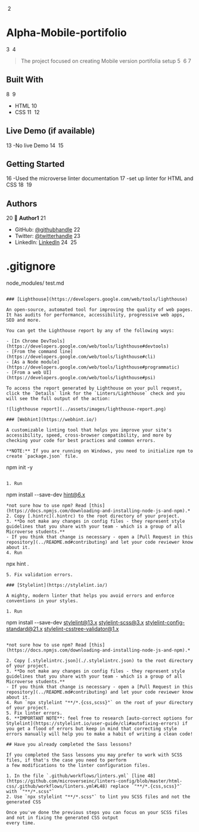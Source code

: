 
​
2
# Alpha-Mobile-portifolio
3
​
4
> The project focused on creating Mobile version portifolia setup
5
​
6
​
7
## Built With
8
​
9
- HTML
10
- CSS
11
​
12
## Live Demo (if available)
13
-No live Demo
14
​
15
## Getting Started
16
-Used the microverse linter documentation
17
-set up linter for HTML and CSS
18
​
19
## Authors
20
👤 **Author1**
21
- GitHub: [@githubhandle](https://github.com/AlphaNtihinduka)
22
- Twitter: [@twitterhandle](https://twitter.com/AlphaNtihinduka)
23
- LinkedIn: [LinkedIn](https://www.linkedin.com/in/ntihinduka-alpha-81bb7b22a/)
24
​
25
 

# .gitignore
node_modules/
test.md
```

### [Lighthouse](https://developers.google.com/web/tools/lighthouse)

An open-source, automated tool for improving the quality of web pages. It has audits for performance, accessibility, progressive web apps, SEO and more.

You can get the Lighthouse report by any of the following ways:

- [In Chrome DevTools](https://developers.google.com/web/tools/lighthouse#devtools)
- [From the command line](https://developers.google.com/web/tools/lighthouse#cli)
- [As a Node module](https://developers.google.com/web/tools/lighthouse#programmatic)
- [From a web UI](https://developers.google.com/web/tools/lighthouse#psi)

To access the report generated by Lighthouse on your pull request, click the `Details` link for the `Linters/Lighthouse` check and you will see the full output of the action:

![lighthouse report](../assets/images/lighthouse-report.png)

### [Webhint](https://webhint.io/)

A customizable linting tool that helps you improve your site's accessibility, speed, cross-browser compatibility, and more by checking your code for best practices and common errors.

**NOTE:** If you are running on Windows, you need to initialize npm to create `package.json` file. 
   ```
   npm init -y
   ```

1. Run
   ```
   npm install --save-dev hint@6.x
   ```
   *not sure how to use npm? Read [this](https://docs.npmjs.com/downloading-and-installing-node-js-and-npm).*
2. Copy [.hintrc](.hintrc) to the root directory of your project.
3. **Do not make any changes in config files - they represent style guidelines that you share with your team - which is a group of all Microverse students.**
   - If you think that change is necessary - open a [Pull Request in this repository](../README.md#contributing) and let your code reviewer know about it.
4. Run
   ```
   npx hint .
   ```
5. Fix validation errors.

### [Stylelint](https://stylelint.io/)

A mighty, modern linter that helps you avoid errors and enforce conventions in your styles.

1. Run

   ```
   npm install --save-dev stylelint@13.x stylelint-scss@3.x stylelint-config-standard@21.x stylelint-csstree-validator@1.x
   ```

   *not sure how to use npm? Read [this](https://docs.npmjs.com/downloading-and-installing-node-js-and-npm).*

2. Copy [.stylelintrc.json](./.stylelintrc.json) to the root directory of your project.
3. **Do not make any changes in config files - they represent style guidelines that you share with your team - which is a group of all Microverse students.**
   - If you think that change is necessary - open a [Pull Request in this repository](../README.md#contributing) and let your code reviewer know about it.
4. Run `npx stylelint "**/*.{css,scss}"` on the root of your directory of your project.
5. Fix linter errors.
6. **IMPORTANT NOTE**: feel free to research [auto-correct options for Stylelint](https://stylelint.io/user-guide/cli#autofixing-errors) if you get a flood of errors but keep in mind that correcting style errors manually will help you to make a habit of writing a clean code!

## Have you already completed the Sass lessons?

If you completed the Sass lessons you may prefer to work with SCSS files, if that's the case you need to perform
a few modifications to the linter configuration files.

1. In the file `.github/workflows/linters.yml` [line 48](https://github.com/microverseinc/linters-config/blob/master/html-css/.github/workflows/linters.yml#L48) replace `"**/*.{css,scss}"` with `"**/*.scss"`
2. Use `npx stylelint "**/*.scss"` to lint you SCSS files and not the generated CSS

Once you've done the previous steps you can focus on your SCSS files and not in fixing the generated CSS output
every time.
